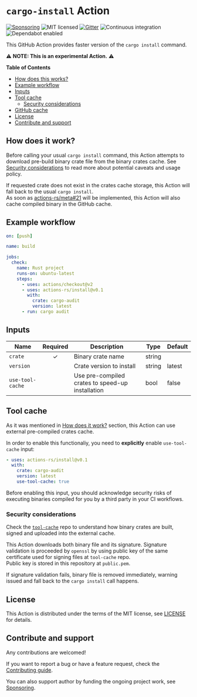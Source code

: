 # `cargo-install` Action

[![Sponsoring](https://img.shields.io/badge/Support%20it-Say%20%22Thank%20you!%22-blue)](https://actions-rs.github.io/#sponsoring)
![MIT licensed](https://img.shields.io/badge/license-MIT-blue.svg)
[![Gitter](https://badges.gitter.im/actions-rs/community.svg)](https://gitter.im/actions-rs/community)
![Continuous integration](https://github.com/actions-rs/install/workflows/Continuous%20integration/badge.svg)
![Dependabot enabled](https://api.dependabot.com/badges/status?host=github&repo=actions-rs/toolchain)

This GitHub Action provides faster version of the `cargo install` command.

⚠ ️**NOTE: This is an experimental Action.** ⚠

**Table of Contents**

* [How does this works?](#how-does-it-work)
* [Example workflow](#example-workflow)
* [Inputs](#inputs)
* [Tool cache](#tool-cache)
    * [Security considerations](#security-considerations)
* [GitHub cache](#github-cache)
* [License](#license)
* [Contribute and support](#contribute-and-support)

## How does it work?

Before calling your usual `cargo install` command, this Action
attempts to download pre-build binary crate file from the binary crates cache.
See [Security considerations](#security-considerations) to read more
about potential caveats and usage policy.

If requested crate does not exist in the crates cache storage,
this Action will fall back to the usual `cargo install`.\
As soon as [actions-rs/meta#21](https://github.com/actions-rs/meta/issues/21) will be implemented,
this Action will also cache compiled binary in the GitHub cache.


## Example workflow

```yaml
on: [push]

name: build

jobs:
  check:
    name: Rust project
    runs-on: ubuntu-latest
    steps:
      - uses: actions/checkout@v2
      - uses: actions-rs/install@v0.1
        with:
          crate: cargo-audit
          version: latest
      - run: cargo audit
```

## Inputs

| Name             | Required | Description                                      | Type   | Default |
| ---------------- | :------: | ------------------------------------------------ | ------ | --------|
| `crate`          | ✓        | Binary crate name                                | string |         |
| `version`        |          | Crate version to install                         | string | latest  |
| `use-tool-cache` |          | Use pre-compiled crates to speed-up installation | bool   | false   |

## Tool cache

As it was mentioned in [How does it work?](#how-does-it-work) section,
this Action can use external pre-compiled crates cache.

In order to enable this functionaliy, you need to **explicitly** enable `use-tool-cache` input:

```yaml
- uses: actions-rs/install@v0.1
  with:
    crate: cargo-audit
    version: latest
    use-tool-cache: true
```

Before enabling this input, you should acknowledge security risks
of executing binaries compiled for you by a third party in your CI workflows.

### Security considerations

Check the [`tool-cache`](https://github.com/actions-rs/tool-cache/) repo
to understand how binary crates are built, signed and uploaded into the external cache.

This Action downloads both binary file and its signature.
Signature validation is proceeded by `openssl` by using public key
of the same certificate used for signing files at `tool-cache` repo.\
Public key is stored in this repository at `public.pem`.

If signature validation fails, binary file is removed immediately,
warning issued and fall back to the `cargo install` call happens.

## License

This Action is distributed under the terms of the MIT license, see [LICENSE](https://github.com/actions-rs/toolchain/blob/master/LICENSE) for details.

## Contribute and support

Any contributions are welcomed!

If you want to report a bug or have a feature request,
check the [Contributing guide](https://github.com/actions-rs/.github/blob/master/CONTRIBUTING.md).

You can also support author by funding the ongoing project work,
see [Sponsoring](https://actions-rs.github.io/#sponsoring).

